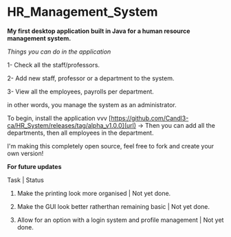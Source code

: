 # HR_Management_System

**My first desktop application built in Java for a human resource management system.**

*Things you can do in the application*

1- Check all the staff/professors.

2- Add new staff, professor or a department to the system.

3- View all the employees, payrolls per department.



in other words, you manage the system as an administrator.

To begin, install the application vvv
[https://github.com/Candl3-ca/HR_System/releases/tag/alpha_v1.0.0](url)
-> Then you can add all the departments, then all employees in the department.

I'm making this completely open source, feel free to fork and create your own version!




**For future updates**

Task | Status

1) Make the printing look more organised | Not yet done.

2) Make the GUI look better ratherthan remaining basic | Not yet done.   

3) Allow for an option with a login system and profile management | Not yet done.
